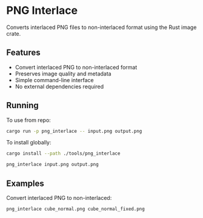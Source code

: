 # PNG Interlace

Converts interlaced PNG files to non-interlaced format using the Rust image crate.

## Features

- Convert interlaced PNG to non-interlaced format
- Preserves image quality and metadata
- Simple command-line interface
- No external dependencies required

## Running

To use from repo:

```bash
cargo run -p png_interlace -- input.png output.png
```

To install globally:

```bash
cargo install --path ./tools/png_interlace

png_interlace input.png output.png
```

## Examples

Convert interlaced PNG to non-interlaced:
```bash
png_interlace cube_normal.png cube_normal_fixed.png
```